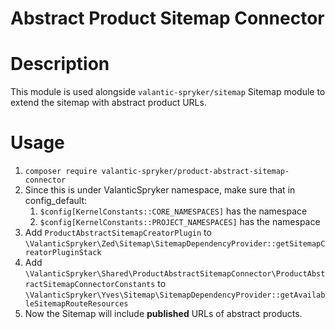 # Abstract Product Sitemap Connector

# Description

This module is used alongside `valantic-spryker/sitemap` Sitemap module to extend the sitemap with abstract product URLs.

# Usage

1. `composer require valantic-spryker/product-abstract-sitemap-connector`
2. Since this is under ValanticSpryker namespace, make sure that in config_default:
   1. `$config[KernelConstants::CORE_NAMESPACES]` has the namespace
   2. `$config[KernelConstants::PROJECT_NAMESPACES]` has the namespace
5. Add `ProductAbstractSitemapCreatorPlugin` to `\ValanticSpryker\Zed\Sitemap\SitemapDependencyProvider::getSitemapCreatorPluginStack`
6. Add `\ValanticSpryker\Shared\ProductAbstractSitemapConnector\ProductAbstractSitemapConnectorConstants` to `\ValanticSpryker\Yves\Sitemap\SitemapDependencyProvider::getAvailableSitemapRouteResources`
7. Now the Sitemap will include **published** URLs of abstract products.



